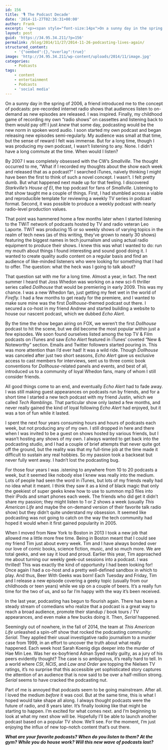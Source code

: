 ```yaml
---
id: 156
title: '🎙 The Podcast Decade'
date: '2014-11-27T02:36:31+00:00'
author: Frank
excerpt: '<p><span style="font-size:14px">On a sunny day in the spring of 2006, a friend introduced me to the concept of podcasts: pre-recorded internet radio shows that audiences listen to on-demand as new episodes are released. I was inspired.</span></p>'
layout: post
guid: 'https://34.95.34.211/?p=156'
permalink: /blog/2014/11/27/2014-11-26-podcasting-lives-again/
structured_content:
    - '{"oembed":{},"overlay":true}'
image: 'http://34.95.34.211/wp-content/uploads/2014/11/image.jpg'
categories:
    - Podcasts
tags:
    - content
    - entertainment
    - Podcasts
    - 'social media'
---
```


On a sunny day in the spring of 2006, a friend introduced me to the concept of podcasts: pre-recorded internet radio shows that audiences listen to on-demand as new episodes are released. I was inspired. Finally, my childhood game of recording my own “radio shows” on cassettes and listening back to them would pay off! I just *knew* that some day, podcasting would be the new norm in spoken word audio. I soon started my own podcast and began releasing new episodes semi-regularly. My audience was small at that time, but the sense of reward I felt was immense. But for a long time, though I was producing my own podcast, I wasn’t listening to any. None. I didn’t have a long commute at the time. When would I listen?

By 2007 I was completely obsessed with the CW’s *Smallville*. The thought occurred to me, “What if I recorded my thoughts about the show each week and released that as a podcast?” I searched iTunes, naïvely thinking I might have been the first to think of such a novel concept. I wasn’t. I felt pretty dumb. But what happened next made up for that feeling. I discovered *Starkville’s House of El*, the top podcast for fans of *Smallville*. Listening to that show taught me a couple of things. First, I had stumbled across a viable and reproducible template for reviewing a weekly TV series in podcast format. Second, it was possible to produce a weekly podcast with nearly radio-level production values.

That point was hammered home a few months later when I started listening to the TWiT network of podcasts hosted by TV and radio veteran Leo Laporte. TWiT was producing 15 or so weekly shows of varying topics in the realm of tech news (as of this writing, they’ve grown to nearly 30 shows) featuring the biggest names in tech journalism and using actual radio equipment to produce their shows. I knew this was what I wanted to do: run my mouth about things I found interesting and sound good doing it. I wanted to create quality audio content on a regular basis and find an audience of like-minded listeners who were looking for something that I had to offer. The question: what the heck was I going to talk about?

That question sat with me for a long time. Almost a year, in fact. The next summer I heard that Joss Whedon was working on a new sci-fi thriller series called *Dollhouse* that would be premiering in early 2009. This was my chance. I was a new Whedon fan, just getting my feet wet in the world of *Firefly.* I had a few months to get ready for the premiere, and I wanted to make sure mine was the first *Dollhouse*-themed podcast out there. I secured a co-host in my friend Andrew and started building a website to house our nascent podcast, which we dubbed *Echo Alert*.

By the time the show began airing on FOX, we weren’t the first *Dollhouse* podcast to hit the scene, but we did become the most popular within just a few episodes. We soon found ourselves listed among the top TV &amp; Film podcasts on iTunes and saw *Echo Alert* featured in iTunes’ coveted “New &amp; Noteworthy” section. Emails and Twitter followers started pouring in. This was more attention than I’d ever had! It was a wild ride. Though *Dollhouse* was canceled after just two short seasons, *Echo Alert* gave us exclusive access to cast members for interviews, sent us to three comic book conventions for *Dollhouse*-related panels and events, and best of all, introduced us to a community of loyal Whedon fans, many of whom I still consider friends.

All good things come to an end, and eventually *Echo Alert* had to fade away. I was still making guest appearances on podcasts run by friends, and for a short time I started a new tech podcast with my friend Justin, which we called *Tech Ramblings*. That particular show only lasted a few months, and never really gained the kind of loyal following *Echo Alert* had enjoyed, but it was a ton of fun while it lasted.

I spent the next four years consuming hours and hours of podcasts each week, but not producing any of my own. I still dropped in here and there when I was invited to be a guest on shows hosted by various friends, but I wasn’t hosting any shows of my own. I always wanted to get back into the podcasting studio, and I had a couple of brief attempts that never quite got off the ground, but the reality was that my full-time job at the time made it difficult to sustain any real hobbies. So my passion took a backseat but never fully went away. I hadn’t lost the podcasting bug.

For those four years I was .istening to anywhere from 10 to 20 podcasts a week, but it seemed like nobody else I knew was really into the medium. Lots of people had seen the word in iTunes, but lots of my friends really had no idea what it meant. I think they saw it as a kind of black magic that only the geekiest of super geeks knew how to use to summon mp3 files into their iPods and smart phones each week. The friends who did get it didn’t share my passion; they might listen to 1 or 2 shows a week (usually *This American Life* and maybe the on-demand version of their favorite talk radio show) but they didn’t quite understand my obsession. It seemed like podcasting was not going to catch on the way the tech community had hoped it would when it first gained popularity in 2005.

When I moved from New York to Boston in 2013 I took a new job that allowed me a little more free time. Being in Boston meant that I could see my friend Tim just about every week. Tim and I have always bonded over our love of comic books, science fiction, music, and so much more. We are total geeks, and we say it loud and proud. Earlier this year, Tim approached me about turning our weekly geek-out sessions into a podcast. I was thrilled! This was exactly the kind of opportunity I had been looking for! Once again I had a co-host and a pretty well-defined sandbox in which to play. And thus, Beer With Geeks was born! Each Tuesday and Friday, Tim and I release a new episode covering a geeky topic (usually from our childhoods or teen years) while we sip on a couple of beers. It’s a really fun time for the two of us, and so far I’m happy with the way it’s been received.

In the last year, podcasting has begun to flourish again. There has been a steady stream of comedians who realize that a podcast is a great way to reach a broad audience, promote their standup / book tours / TV appearances, and even make a few bucks doing it. Then, *Serial* happened.

Seemingly out of nowhere, in the fall of 2014, the team at *This American Life* unleashed a spin-off show that rocked the podcasting community: *Serial*. They applied their usual investigative radio journalism to a murder case from 1999, in an effort to uncover the truth about what really happened. Each week host Sarah Koenig digs deeper into the murder of Hae Min Lee. Was her ex-boyfriend Adnan Syed really guilty, as a jury of his peers evidently thought? The case is so ambiguous, it’s really hard to tell. In a world where *CSI*, *NCIS*, and *Law and Order* are topping the Nielsen TV ratings, it’s no surprise that this accessible yet sophisticated story captures the attention of an audience that is now said to be over a half-million strong. *Serial* seems to have cracked the podcasting nut.

Part of me is annoyed that podcasts seem to be going mainstream. After all. I loved the medium *before* it was cool. But at the same time, this is what I hoped would take shape all along. I always thought podcasts were the future of radio, and 8 years later. It’s finally looking like that might be starting to happen. I’m excited for what comes next. and I’m beginning to look at what my next show will be. Hopefully I’ll be able to launch another podcast based on a popular TV show. We’ll see. For the moment, I’m just enjoying the influx of new top-notch content that’s out there.

***What are your favorite podcasts? When do you listen to them? At the gym? While you do house work? Will this new wave of podcasts last?***
